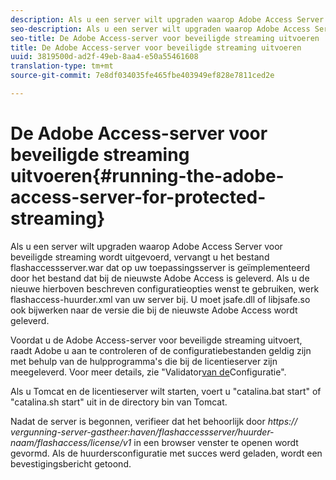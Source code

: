 ```yaml
---
description: Als u een server wilt upgraden waarop Adobe Access Server voor beveiligde streaming wordt uitgevoerd, vervangt u het bestand flashaccessserver.war dat op uw toepassingsserver is geïmplementeerd door het bestand dat bij de nieuwste Adobe Access is geleverd. Als u de nieuwe hierboven beschreven configuratieopties wenst te gebruiken, werk flashaccess-huurder.xml van uw server bij. U moet jsafe.dll of libjsafe.so ook bijwerken naar de versie die bij de nieuwste Adobe Access wordt geleverd.
seo-description: Als u een server wilt upgraden waarop Adobe Access Server voor beveiligde streaming wordt uitgevoerd, vervangt u het bestand flashaccessserver.war dat op uw toepassingsserver is geïmplementeerd door het bestand dat bij de nieuwste Adobe Access is geleverd. Als u de nieuwe hierboven beschreven configuratieopties wenst te gebruiken, werk flashaccess-huurder.xml van uw server bij. U moet jsafe.dll of libjsafe.so ook bijwerken naar de versie die bij de nieuwste Adobe Access wordt geleverd.
seo-title: De Adobe Access-server voor beveiligde streaming uitvoeren
title: De Adobe Access-server voor beveiligde streaming uitvoeren
uuid: 3819500d-ad2f-49eb-8aa4-e50a55461608
translation-type: tm+mt
source-git-commit: 7e8df034035fe465fbe403949ef828e7811ced2e

---
```



# De Adobe Access-server voor beveiligde streaming uitvoeren{#running-the-adobe-access-server-for-protected-streaming}

Als u een server wilt upgraden waarop Adobe Access Server voor beveiligde streaming wordt uitgevoerd, vervangt u het bestand flashaccessserver.war dat op uw toepassingsserver is geïmplementeerd door het bestand dat bij de nieuwste Adobe Access is geleverd. Als u de nieuwe hierboven beschreven configuratieopties wenst te gebruiken, werk flashaccess-huurder.xml van uw server bij. U moet jsafe.dll of libjsafe.so ook bijwerken naar de versie die bij de nieuwste Adobe Access wordt geleverd.

Voordat u de Adobe Access-server voor beveiligde streaming uitvoert, raadt Adobe u aan te controleren of de configuratiebestanden geldig zijn met behulp van de hulpprogramma&#39;s die bij de licentieserver zijn meegeleverd. Voor meer details, zie &quot;Validator[van de](../../aaxs-protected-streaming/aaxs-protected-streaming-utilities/configuration-validator.md)Configuratie&quot;.

Als u Tomcat en de licentieserver wilt starten, voert u &quot;catalina.bat start&quot; of &quot;catalina.sh start&quot; uit in de directory bin van Tomcat.

Nadat de server is begonnen, verifieer dat het behoorlijk door *https:// vergunning-server-gastheer:haven/flashaccessserver/huurder-naam/flashaccess/license/v1* in een browser venster te openen wordt gevormd. Als de huurdersconfiguratie met succes werd geladen, wordt een bevestigingsbericht getoond.
